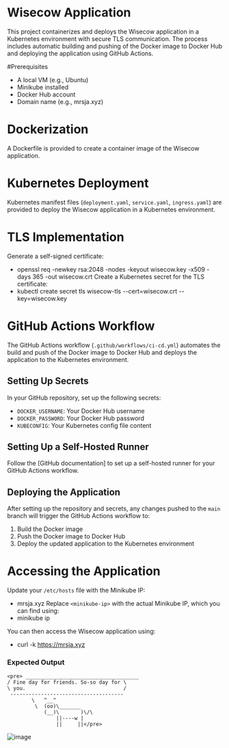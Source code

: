
# Wisecow Application

This project containerizes and deploys the Wisecow application in a Kubernetes environment with secure TLS communication. The process includes automatic building and pushing of the Docker image to Docker Hub and deploying the application using GitHub Actions.

#Prerequisites
- A local VM (e.g., Ubuntu)
- Minikube installed
- Docker Hub account
- Domain name (e.g., mrsja.xyz)

# Dockerization
A Dockerfile is provided to create a container image of the Wisecow application.

# Kubernetes Deployment
Kubernetes manifest files (`deployment.yaml`, `service.yaml`, `ingress.yaml`) are provided to deploy the Wisecow application in a Kubernetes environment.

# TLS Implementation
Generate a self-signed certificate:
-	openssl req -newkey rsa:2048 -nodes -keyout wisecow.key -x509 -days 365 -out wisecow.crt
Create a Kubernetes secret for the TLS certificate:
-	kubectl create secret tls wisecow-tls --cert=wisecow.crt --key=wisecow.key

# GitHub Actions Workflow
The GitHub Actions workflow (`.github/workflows/ci-cd.yml`) automates the build and push of the Docker image to Docker Hub and deploys the application to the Kubernetes environment.
## Setting Up Secrets
In your GitHub repository, set up the following secrets:

- `DOCKER_USERNAME`: Your Docker Hub username
- `DOCKER_PASSWORD`: Your Docker Hub password
- `KUBECONFIG`: Your Kubernetes config file content

## Setting Up a Self-Hosted Runner
Follow the [GitHub documentation] to set up a self-hosted runner for your GitHub Actions workflow.

## Deploying the Application
After setting up the repository and secrets, any changes pushed to the `main` branch will trigger the GitHub Actions workflow to:

1. Build the Docker image
2. Push the Docker image to Docker Hub
3. Deploy the updated application to the Kubernetes environment

# Accessing the Application
Update your `/etc/hosts` file with the Minikube IP:
-	<minikube-ip> mrsja.xyz
Replace `<minikube-ip>` with the actual Minikube IP, which you can find using:
-	minikube ip


You can then access the Wisecow application using:
-	curl -k https://mrsja.xyz

### Expected Output

```
<pre> _____________________________________
/ Fine day for friends. So-so day for \
\ you.                                /
 -------------------------------------
        \   ^__^
         \  (oo)\_______
            (__)\       )\/\
                ||----w |
                ||     ||</pre>
```


![image](https://github.com/user-attachments/assets/58a45646-6163-418a-a1a1-a6a1c66f2813)


